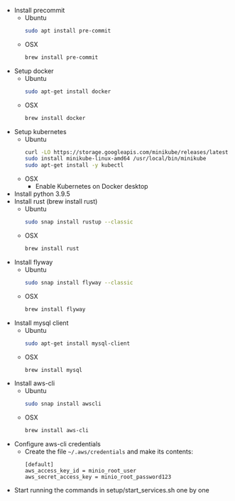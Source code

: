 - Install precommit
  - Ubuntu
    ```bash
    sudo apt install pre-commit
    ```
  - OSX
    ```bash
    brew install pre-commit
    ```
- Setup docker
  - Ubuntu
    ```bash
    sudo apt-get install docker
    ```
  - OSX
    ```bash
    brew install docker
    ```
- Setup kubernetes
  - Ubuntu
    ```bash
    curl -LO https://storage.googleapis.com/minikube/releases/latest/minikube-linux-amd64
    sudo install minikube-linux-amd64 /usr/local/bin/minikube
    sudo apt-get install -y kubectl
    ```
  - OSX
    - Enable Kubernetes on Docker desktop
- Install python 3.9.5
- Install rust (brew install rust)
  - Ubuntu
    ```bash
    sudo snap install rustup --classic
    ```
  - OSX
    ```bash
    brew install rust
    ```
- Install flyway
  - Ubuntu
    ```bash
    sudo snap install flyway --classic
    ```
  - OSX
    ```bash
    brew install flyway
    ```
- Install mysql client
  - Ubuntu
    ```bash
    sudo apt-get install mysql-client 
    ```
  - OSX
    ```bash
    brew install mysql
    ```
- Install aws-cli
  - Ubuntu
    ```bash
    sudo snap install awscli
    ```
  - OSX
    ```bash
    brew install aws-cli
    ```
- Configure aws-cli credentials
  - Create the file `~/.aws/credentials` and make its contents:
    ```
    [default]
    aws_access_key_id = minio_root_user
    aws_secret_access_key = minio_root_password123
    ```
- Start running the commands in setup/start_services.sh one by one
